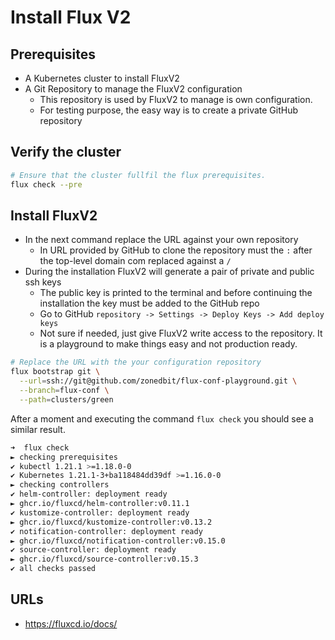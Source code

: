 # Install Flux V2

## Prerequisites

* A Kubernetes cluster to install FluxV2
* A Git Repository to manage the FluxV2 configuration
    * This repository is used by FluxV2 to manage is own configuration.
    * For testing purpose, the easy way is to create a private GitHub repository

## Verify the cluster

``` sh
# Ensure that the cluster fullfil the flux prerequisites.
flux check --pre
```

## Install FluxV2

* In the next command replace the URL against your own repository
    * In URL provided by GitHub to clone the repository
      must the `:` after the top-level domain com replaced against a `/`
* During the installation FluxV2 will generate a pair of private and public ssh keys
    * The public key is printed to the terminal and before continuing the installation
      the key must be added to the GitHub repo
    * Go to GitHub `repository -> Settings -> Deploy Keys -> Add deploy keys`
    * Not sure if needed, just give FluxV2 write access to the repository. It is
      a playground to make things easy and not production ready.

``` sh
# Replace the URL with the your configuration repository
flux bootstrap git \
  --url=ssh://git@github.com/zonedbit/flux-conf-playground.git \
  --branch=flux-conf \
  --path=clusters/green
```

After a moment and executing the command `flux check` you should
see a similar result.

``` sh
➜  flux check
► checking prerequisites
✔ kubectl 1.21.1 >=1.18.0-0
✔ Kubernetes 1.21.1-3+ba118484dd39df >=1.16.0-0
► checking controllers
✔ helm-controller: deployment ready
► ghcr.io/fluxcd/helm-controller:v0.11.1
✔ kustomize-controller: deployment ready
► ghcr.io/fluxcd/kustomize-controller:v0.13.2
✔ notification-controller: deployment ready
► ghcr.io/fluxcd/notification-controller:v0.15.0
✔ source-controller: deployment ready
► ghcr.io/fluxcd/source-controller:v0.15.3
✔ all checks passed
```

## URLs

* <https://fluxcd.io/docs/>
